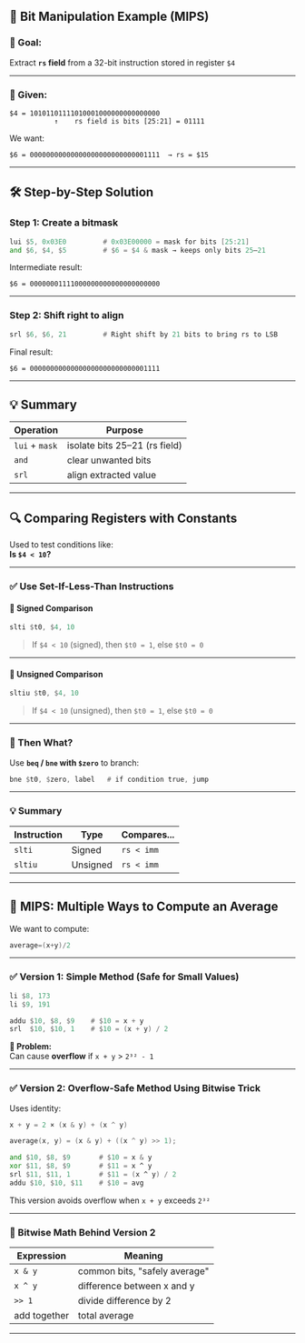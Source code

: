 
## 🧮 Bit Manipulation Example (MIPS)

### 🧠 Goal:

Extract **`rs` field** from a 32-bit instruction stored in register `$4`

---

### 📌 Given:

```text
$4 = 10101101111010001000000000000000
           ↑    rs field is bits [25:21] = 01111
```

We want:

```text
$6 = 00000000000000000000000000001111  → rs = $15
```

---

## 🛠️ Step-by-Step Solution

### Step 1: Create a bitmask

```asm
lui $5, 0x03E0         # 0x03E00000 = mask for bits [25:21]
and $6, $4, $5         # $6 = $4 & mask → keeps only bits 25–21
```

Intermediate result:

```text
$6 = 00000001111000000000000000000000
```

---

### Step 2: Shift right to align

```asm
srl $6, $6, 21         # Right shift by 21 bits to bring rs to LSB
```

Final result:

```text
$6 = 00000000000000000000000000001111
```

---

## 💡 Summary

|Operation|Purpose|
|---|---|
|`lui` + `mask`|isolate bits 25–21 (rs field)|
|`and`|clear unwanted bits|
|`srl`|align extracted value|


---

## 🔍 Comparing Registers with Constants

Used to test conditions like:  
**Is `$4 < 10`?**

---

### ✅ Use Set-If-Less-Than Instructions

#### 🧮 Signed Comparison

```asm
slti $t0, $4, 10
```

> If `$4 < 10` (signed), then `$t0 = 1`, else `$t0 = 0`

---

#### 🧮 Unsigned Comparison

```asm
sltiu $t0, $4, 10
```

> If `$4 < 10` (unsigned), then `$t0 = 1`, else `$t0 = 0`

---

### 🧠 Then What?

Use **`beq` / `bne` with `$zero`** to branch:

```asm
bne $t0, $zero, label   # if condition true, jump
```

---

### 💡 Summary

|Instruction|Type|Compares...|
|---|---|---|
|`slti`|Signed|`rs < imm`|
|`sltiu`|Unsigned|`rs < imm`|


---

## 🧮 MIPS: Multiple Ways to Compute an Average

We want to compute:
```c
average=(x+y)/2
```

---

### ✅ Version 1: Simple Method (Safe for Small Values)

```asm
li $8, 173
li $9, 191

addu $10, $8, $9    # $10 = x + y
srl  $10, $10, 1    # $10 = (x + y) / 2
```

**🔸 Problem:**  
Can cause **overflow** if `x + y` > `2³² - 1`

---

### ✅ Version 2: Overflow-Safe Method Using Bitwise Trick

Uses identity:
```c
x + y = 2 × (x & y) + (x ^ y)
```

```c
average(x, y) = (x & y) + ((x ^ y) >> 1);
```

```asm
and $10, $8, $9       # $10 = x & y
xor $11, $8, $9       # $11 = x ^ y
srl $11, $11, 1       # $11 = (x ^ y) / 2
addu $10, $10, $11    # $10 = avg
```

This version avoids overflow when `x + y` exceeds `2³²`

---

### 🧠 Bitwise Math Behind Version 2

|Expression|Meaning|
|---|---|
|`x & y`|common bits, "safely average"|
|`x ^ y`|difference between x and y|
|`>> 1`|divide difference by 2|
|add together|total average|

---